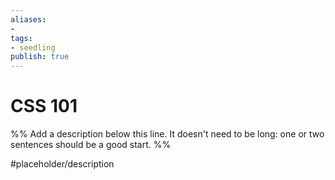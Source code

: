 ```yaml
---
aliases: 
- 
tags:
- seedling
publish: true
---
```


# CSS 101

%% Add a description below this line. It doesn't need to be long: one or two sentences should be a good start. %%

#placeholder/description 

